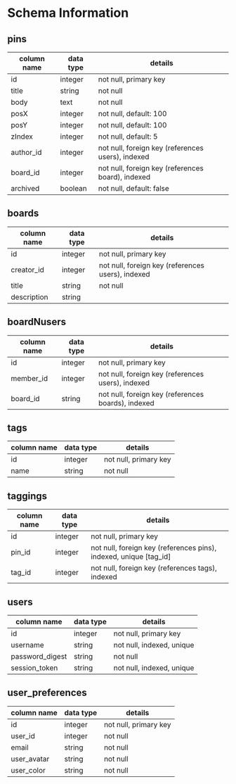# Schema Information

## pins
column name | data type | details
------------|-----------|-----------------------
id          | integer   | not null, primary key
title       | string    | not null
body        | text      | not null
posX        | integer   | not null, default: 100
posY        | integer   | not null, default: 100
zIndex      | integer   | not null, default: 5
author_id   | integer   | not null, foreign key (references users), indexed
board_id    | integer   | not null, foreign key (references board), indexed
archived    | boolean   | not null, default: false

## boards
column name | data type | details
------------|-----------|-----------------------
id          | integer   | not null, primary key
creator_id  | integer   | not null, foreign key (references users), indexed
title       | string    | not null
description | string    |

## boardNusers
column name | data type | details
------------|-----------|-----------------------
id          | integer   | not null, primary key
member_id   | integer   | not null, foreign key (references users), indexed
board_id    | string    | not null, foreign key (references boards), indexed

## tags
column name | data type | details
------------|-----------|-----------------------
id          | integer   | not null, primary key
name        | string    | not null

## taggings
column name | data type | details
------------|-----------|-----------------------
id          | integer   | not null, primary key
pin_id      | integer   | not null, foreign key (references pins), indexed, unique [tag_id]
tag_id      | integer   | not null, foreign key (references tags), indexed

## users
column name     | data type | details
----------------|-----------|-----------------------
id              | integer   | not null, primary key
username        | string    | not null, indexed, unique
password_digest | string    | not null
session_token   | string    | not null, indexed, unique

## user_preferences
column name     | data type | details
----------------|-----------|-----------------------
id              | integer   | not null, primary key
user_id         | integer   | not null
email           | string    | not null
user_avatar     | string    | not null
user_color      | string    | not null
